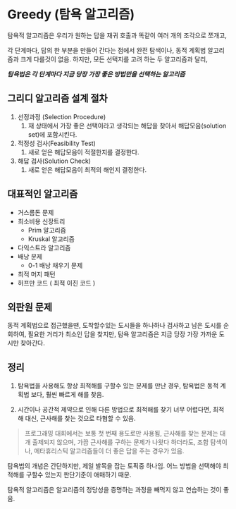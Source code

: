 
# Greedy (탐욕 알고리즘)

  
탐욕적 알고리즘은 우리가 원하는 답을 재귀 호출과 똑같이 여러 개의 조각으로 쪼개고,

각 단계마다, 답의 한 부분을 만들어 간다는 점에서 완전 탐색이나, 동적 계획법 알고리즘과 크게 다를것이 없음. 하지만, 모든 선택지를 고려 하는 두 알고리즘과 달리,

***탐욕법은 각 단계마다 지금 당장 가장 좋은 방법만을 선택하는 알고리즘***

## 그리디 알고리즘 설계 절차
1. 선정과정 (Selection Procedure)
   1. 재 상태에서 가장 좋은 선택이라고 생각되는 해답을 찾아서 해답모음(solution set)에 포함시킨다.
2. 적정성 검사(Feasibility Test)
   1. 새로 얻은 해답모음이 적절한지를 결정한다.
3. 해답 검사(Solution Check) 
   1. 새로 얻은 해답모음이 최적의 해인지 결정한다. 

## 대표적인 알고리즘
+ 거스름돈 문제
+ 최소비용 신장트리 
  + Prim 알고리즘
  + Kruskal 알고리즘
+ 다익스트라 알고리즘
+ 배낭 문제
  + 0-1 배낭 채우기 문제
+ 최적 머지 패턴
+ 허프만 코드 ( 최적 이진 코드 )

## 외판원 문제

동적 계획법으로 접근했을땐, 도착할수있는 도시들을 하나하나 검사하고 남은 도시를 순회하여, 
필요한 거리가 최소인 답을 찾지만, 탐욕 알고리즘은 지금 당장 가장 가까운 도시만 찾아간다.
  

## 정리

1. 탐욕법을 사용해도 항상 최적해를 구할수 있는 문제를 만난 경우, 탐욕법은 동적 계획법 보다, 훨씬 빠르게 해를 찾음.

2. 시간이나 공간적 제약으로 인해 다른 방법으로 최적해를 찾기 너무 어렵다면, 최적해 대신, 근사해를 찾는 것으로 타협할 수 있음.

> 프로그래밍 대회에서는 보통 첫 번째 용도로만 사용됨, 근사해를 찾는 문제는 대개 출제되지 않으며, 가끔 근사해를 구하는 문제가 나왓다 하더라도, 조합 탐색이나, 메타휴리스틱 알고리즘들이 더 좋은 답을 주는 경우가 있음.

탐욕법의 개념은 간단하지만, 제일 발목을 잡는 토픽중 하나임.
어느 방법을 선택해야 최적해를 구할수 있는지 판단기준이 애매하기 때문.

탐욕적 알고리즘은 알고리즘의 정당성을 증명하는 과정을 빼먹지 않고 연습하는 것이 좋음.
 
